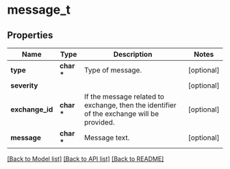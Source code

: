 # message_t

## Properties
Name | Type | Description | Notes
------------ | ------------- | ------------- | -------------
**type** | **char \*** | Type of message. | [optional] 
**severity** |  |  | [optional] 
**exchange_id** | **char \*** | If the message related to exchange, then the identifier of the exchange will be provided. | [optional] 
**message** | **char \*** | Message text. | [optional] 

[[Back to Model list]](../README.md#documentation-for-models) [[Back to API list]](../README.md#documentation-for-api-endpoints) [[Back to README]](../README.md)



